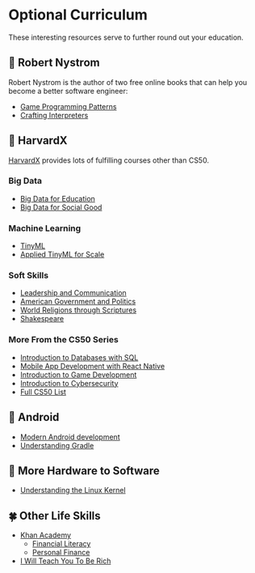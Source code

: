 # Optional Curriculum

These interesting resources serve to further round out your education.

## 🤔 Robert Nystrom

Robert Nystrom is the author of two free online books that can help you become a better software engineer:

- [Game Programming Patterns](https://gameprogrammingpatterns.com/)
- [Crafting Interpreters](https://craftinginterpreters.com/)

## 🤔 HarvardX

[HarvardX](https://www.edx.org/school/harvardx) provides lots of fulfilling courses other than CS50.

### Big Data

- [Big Data for Education](https://www.edx.org/professional-certificate/harvardx-big-data-for-education)
- [Big Data for Social Good](https://www.edx.org/professional-certificate/harvardx-big-data-for-social-good)

### Machine Learning

- [TinyML](https://www.edx.org/professional-certificate/harvardx-tiny-machine-learning)
- [Applied TinyML for Scale](https://www.edx.org/professional-certificate/harvardx-applied-tiny-machine-learning-tinyml-for-scale)

### Soft Skills

- [Leadership and Communication](https://www.edx.org/professional-certificate/harvardx-leadership-and-communication)
- [American Government and Politics](https://www.edx.org/xseries/harvardx-us-government)
- [World Religions through Scriptures](https://www.edx.org/xseries/harvardx-world-religions-through-scriptures)
- [Shakespeare](https://www.edx.org/xseries/harvardx-shakespeares-life-work-and-characters)

### More From the CS50 Series

- [Introduction to Databases with SQL](https://www.edx.org/course/cs50s-introduction-to-databases-with-sql)
- [Mobile App Development with React Native](https://www.edx.org/course/cs50s-mobile-app-development-with-react-native)
- [Introduction to Game Development](https://www.edx.org/course/cs50s-introduction-to-game-development)
- [Introduction to Cybersecurity](https://www.edx.org/course/cs50s-introduction-to-cybersecurity)
- [Full CS50 List](https://www.edx.org/cs50)

## 🤔 Android

- [Modern Android development](https://developer.android.com/modern-android-development)
- [Understanding Gradle](https://github.com/jjohannes/understanding-gradle)

## 🤬 More Hardware to Software

- [Understanding the Linux Kernel](https://www.amazon.com/Understanding-Linux-Kernel-Third-Daniel/dp/0596005652/)

## 🍀 Other Life Skills

- [Khan Academy](https://www.khanacademy.org/college-careers-more)
    - [Financial Literacy](https://www.khanacademy.org/college-careers-more/financial-literacy)
    - [Personal Finance](https://www.khanacademy.org/college-careers-more/personal-finance)
- [I Will Teach You To Be Rich](https://www.iwillteachyoutoberich.com/books/)
